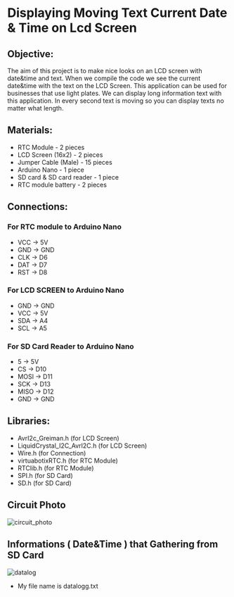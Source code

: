 # Displaying Moving Text Current Date & Time on Lcd Screen

## Objective:
The aim of this project is to make nice looks on an LCD screen with date&time and text. When we compile the code we see the current date&time with the text on the LCD Screen. This application can be used for businesses that use light plates. We can display long information text with this application. In every second text is moving so you can display texts no matter what length.

## Materials:
* RTC Module - 2 pieces
* LCD Screen (16x2) - 2 pieces
* Jumper Cable (Male) - 15 pieces 
* Arduino Nano - 1 piece
* SD card & SD card reader - 1 piece 
* RTC module battery - 2 pieces

## Connections:
### For RTC module to Arduino Nano
* VCC -> 5V
* GND -> GND
* CLK -> D6
* DAT -> D7
* RST -> D8

### For LCD SCREEN to Arduino Nano
* GND -> GND
* VCC -> 5V
* SDA -> A4
* SCL -> A5

### For SD Card Reader to Arduino Nano
* 5 -> 5V
* CS -> D10
* MOSI -> D11
* SCK -> D13
* MISO -> D12
* GND -> GND

## Libraries:
* AvrI2c_Greiman.h  (for LCD Screen)
* LiquidCrystal_I2C_AvrI2C.h (for LCD Screen)
* Wire.h (for Connection)
* virtuabotixRTC.h (for RTC Module)
* RTClib.h (for RTC Module)
* SPI.h (for SD Card)
* SD.h (for SD Card)

## Circuit Photo

![circuit_photo](https://user-images.githubusercontent.com/80538415/195995066-77be5156-28f7-42af-8ea4-09a26b62d945.png)

## Informations ( Date&Time ) that Gathering from SD Card

![datalog](https://user-images.githubusercontent.com/80538415/195995167-f3477b5f-a461-4fd0-b400-ae892591bf24.png)

* My file name is datalogg.txt


